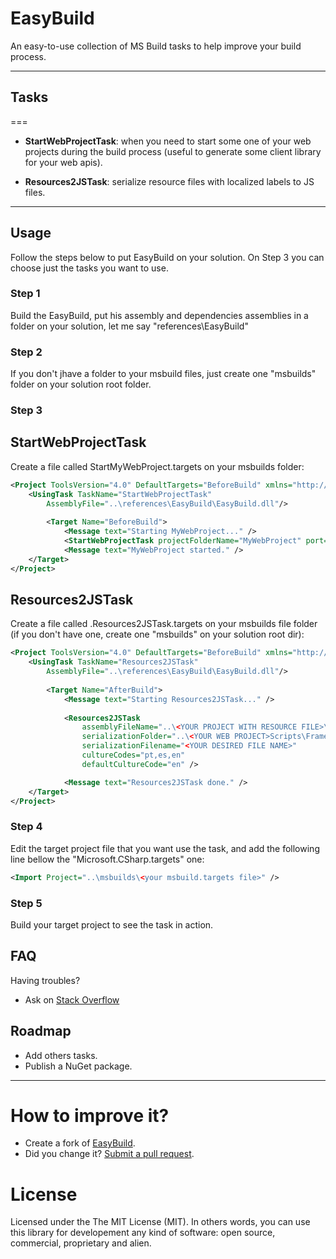 # EasyBuild

An easy-to-use collection of MS Build tasks to help improve your build process.


--------

## Tasks
===
 - **StartWebProjectTask**: when you need to start some one of your web projects during the build process (useful to generate some client library for your web apis).

 - **Resources2JSTask**: serialize resource files with localized labels to JS files.
 
--------

## Usage
Follow the steps below to put EasyBuild on your solution. 
On Step 3 you can choose just the tasks you want to use.

### Step 1
Build the EasyBuild, put his assembly and dependencies assemblies in a folder on your solution, let me say "references\EasyBuild"

### Step 2
If you don't jhave a folder to your msbuild files, just create one "msbuilds" folder on your solution root folder.

### Step 3
StartWebProjectTask
---
Create a file called StartMyWebProject.targets on your msbuilds folder:
 
```xml
<Project ToolsVersion="4.0" DefaultTargets="BeforeBuild" xmlns="http://schemas.microsoft.com/developer/msbuild/2003">
    <UsingTask TaskName="StartWebProjectTask" 
        AssemblyFile="..\references\EasyBuild\EasyBuild.dll"/>
    
    	<Target Name="BeforeBuild">
    		<Message text="Starting MyWebProject..." />
    		<StartWebProjectTask projectFolderName="MyWebProject" port="8181" />
    		<Message text="MyWebProject started." />
	</Target>
</Project>

```

Resources2JSTask
---
Create a file called .Resources2JSTask.targets on your msbuilds file folder (if you don't have one, create one "msbuilds" on your solution root dir):
 
```xml
<Project ToolsVersion="4.0" DefaultTargets="BeforeBuild" xmlns="http://schemas.microsoft.com/developer/msbuild/2003">
    <UsingTask TaskName="Resources2JSTask" 
        AssemblyFile="..\references\EasyBuild\EasyBuild.dll"/>
    
    	<Target Name="AfterBuild">
    		<Message text="Starting Resources2JSTask..." />
    		
    		<Resources2JSTask 
    			assemblyFileName="..\<YOUR PROJECT WITH RESOURCE FILE>\bin\$(configuration)\<YOUR PROJECT WITH RESOURCE FILE>.dll" 
    			serializationFolder="..\<YOUR WEB PROJECT>Scripts\Framework\Globalization"
    			serializationFilename="<YOUR DESIRED FILE NAME>"
    			cultureCodes="pt,es,en"
    			defaultCultureCode="en" />

    		<Message text="Resources2JSTask done." />
	</Target>
</Project>

```

### Step 4
Edit the target project file that you want use the task, and add the following line bellow the "Microsoft.CSharp.targets" one:

```xml
<Import Project="..\msbuilds\<your msbuild.targets file>" />

```

### Step 5
Build your target project to see the task in action.

FAQ
-------- 
Having troubles? 
 - Ask on [Stack Overflow](http://stackoverflow.com/search?q=EasyBuild)

Roadmap
-------- 
 - Add others tasks.
 - Publish a NuGet package.
 
--------

How to improve it?
======

- Create a fork of [EasyBuild](https://github.com/giacomelli/EasyBuild/fork). 
- Did you change it? [Submit a pull request](https://github.com/giacomelli/EasyBuild/pull/new/master).


License
======

Licensed under the The MIT License (MIT).
In others words, you can use this library for developement any kind of software: open source, commercial, proprietary and alien.
